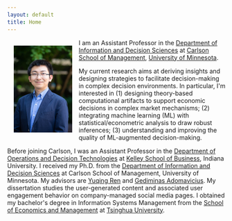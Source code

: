 ```yaml
---
layout: default
title: Home
---
```


<img style="width:135px; height:200px; float:left; padding:15px;"
src="/image/personal_UMN.jpg" alt="profile picture">

I am an Assistant Professor in the [Department of Information and Decision Sciences](https://carlsonschool.umn.edu/departments/information-decision-sciences-department) at [Carlson School of Management](https://carlsonschool.umn.edu/), [University of Minnesota](https://twin-cities.umn.edu/).

My current research aims at deriving insights and designing strategies to facilitate decision-making in complex decision environments. In particular, I'm interested in (1) designing theory-based computational artifacts to support economic decisions in complex market mechanisms; (2) integrating machine learning (ML) with statistical/econometric analysis to draw robust inferences; (3) understanding and improving the quality of ML-augmented decision-making.

Before joining Carlson, I was an Assistant Professor in the [Department of Operations and Decision Technologies](https://kelley.iu.edu/faculty-research/departments/operations-decision-technologies/index.cshtml) at [Kelley School of Business](https://kelley.iu.edu/), Indiana University. I received my Ph.D. from the [Department of Information and Decision Sciences](https://carlsonschool.umn.edu/degrees/phd/areas-concentration/information-and-decision-sciences/information-decision-sciences) at Carlson School of Management, University of Minnesota. My advisors are [Yuqing Ren](http://www.chingren.com/) and [Gediminas Adomavicius](http://ids.csom.umn.edu/faculty/gedas/). My dissertation studies the user-generated content and associated user engagement behavior on company-managed social media pages. I obtained my bachelor's degree in Information Systems Management from the [School of Economics and Management](http://www.sem.tsinghua.edu.cn/) at [Tsinghua University](http://www.tsinghua.edu.cn). 